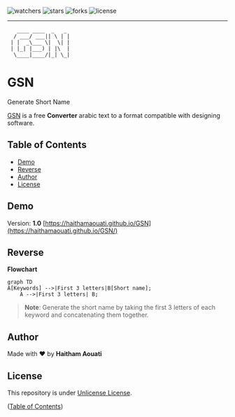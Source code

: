 ![watchers](https://custom-icon-badges.demolab.com/github/watchers/haithamaouati/GSN?logo=eye)
![stars](https://custom-icon-badges.demolab.com/github/stars/haithamaouati/GSN?logo=star)
![forks](https://custom-icon-badges.demolab.com/github/forks/haithamaouati/GSN?logo=repo-forked)
![license](https://custom-icon-badges.demolab.com/github/license/haithamaouati/GSN?logo=law)
___
```
   ____ ____  _   _ 
  / ___/ ___|| \ | |
 | |  _\___ \|  \| |
 | |_| |___) | |\  |
  \____|____/|_| \_|
```

# GSN
Generate Short Name

[GSN](https://haithamaouati.github.io/GSN) is a free **Converter** arabic text to a format compatible with designing software.

## Table of Contents
- [Demo](#demo)
- [Reverse](#reverse)
- [Author](#author)
- [License](#license)

## Demo
Version: **1.0**
[https://haithamaouati.github.io/GSN](https://haithamaouati.github.io/GSN/)

## Reverse

**Flowchart**

```mermaid
graph TD
A[Keywords] -->|First 3 letters|B[Short name];
    A -->|First 3 letters| B;
```

>**Note**:
> Generate the short name by taking the first 3 letters of each keyword and concatenating them together.

## Author
Made with :heart: by **Haitham Aouati**

## License
This repository is under [Unlicense License](https://github.com/haithamaouati/ar2en/blob/main/LICENSE).

([Table of Contents](#table-of-contents))
